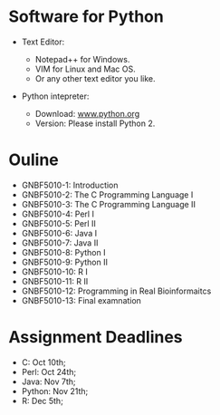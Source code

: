 # Software for Python

* Text Editor:

  * Notepad++ for Windows.
  * VIM for Linux and Mac OS.
  * Or any other text editor you like.

* Python intepreter:

  * Download: www.python.org
  * Version: Please install Python 2.


# Ouline

* GNBF5010-1: Introduction
* GNBF5010-2: The C Programming Language I
* GNBF5010-3: The C Programming Language II
* GNBF5010-4: Perl I
* GNBF5010-5: Perl II
* GNBF5010-6: Java I
* GNBF5010-7: Java II
* GNBF5010-8: Python I
* GNBF5010-9: Python II
* GNBF5010-10: R I
* GNBF5010-11: R II
* GNBF5010-12: Programming in Real Bioinformaitcs
* GNBF5010-13: Final examnation


# Assignment Deadlines

* C: Oct 10th;
* Perl: Oct 24th;
* Java: Nov 7th;
* Python: Nov 21th;
* R: Dec 5th;
